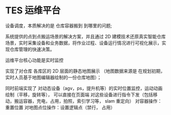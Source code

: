 # TES 运维平台

设备调度，本质解决的是 仓库容器搬到 到哪里的问题;

系统提供的点到点搬运场景的解决方案，并且通过 2D 建模技术还原真实智能仓库场景，实时采集设备和业务数据，将作业过程、设备运行情况进行可视化展示，实现仓库管理的快速决策。

运维平台核心功能是实时监控

实现了对仓库 各库区的 2D 层面的静态地图展示
（地图数据来源是 在规划初期， 实时人员基于地图编辑器绘制的一份仓库地图）；

同时前端实现了
对动态设备（agv，ps，提升机等）的实时位置监控，运动动画绘制（平移，旋转等），
可以直接在页面端 对这些设备进行指令下发（包括移动，搬运容器，充电，占用，拍照，索引学习等， slam 重定向）
对容器操作：重置位置
对地图点位操作：设置逻辑点（禁行， 占用）
